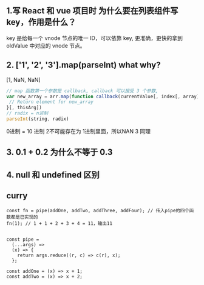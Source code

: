 ## 1.写 React 和 vue 项目时 为什么要在列表组件写 key，作用是什么？

key 是给每一个 vnode 节点的唯一 ID，可以依靠 key, 更准确，更快的拿到 oldValue 中对应的 vnode 节点。

## 2. ['1', '2', '3'].map(parseInt) what why?

[1, NaN, NaN]

```Javascript
// map 函数第一个参数是 callback, callback 可以接受 3 个参数,
var new_array = arr.map(function callback(currentValue[, index[, array]]) {
 // Return element for new_array
}[, thisArg])
// radix = n进制
parseInt(string, radix)
```
0进制 = 10 进制
2不可能存在为 1进制里面，所以NAN
3 同理 

## 3. 0.1 + 0.2 为什么不等于 0.3

## 4. null 和 undefined 区别


## curry
```
const fn = pipe(addOne, addTwo, addThree, addFour); // 传入pipe的四个函数都是已实现的
fn(1); // 1 + 1 + 2 + 3 + 4 = 11，输出11


const pipe =
  (...args) =>
  (x) => {
    return args.reduce((r, c) => c(r), x);
  };

const addOne = (x) => x + 1;
const addTwo = (x) => x + 2;
```